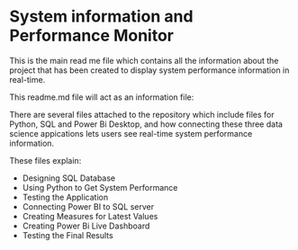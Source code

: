 # System information and Performance Monitor

This is the main read me file which contains all the information about the project that has been created to display system performance information in real-time.

This readme.md file will act as an information file:

There are several files attached to the repository which include files for Python, SQL and Power Bi Desktop, and how connecting these three data science appications lets users see real-time system performance information. 

These files explain:

- Designing SQL Database
- Using Python to Get System Performance
- Testing the Application
- Connecting Power BI to SQL server
- Creating Measures for Latest Values
- Creating Power Bi Live Dashboard
- Testing the Final Results
